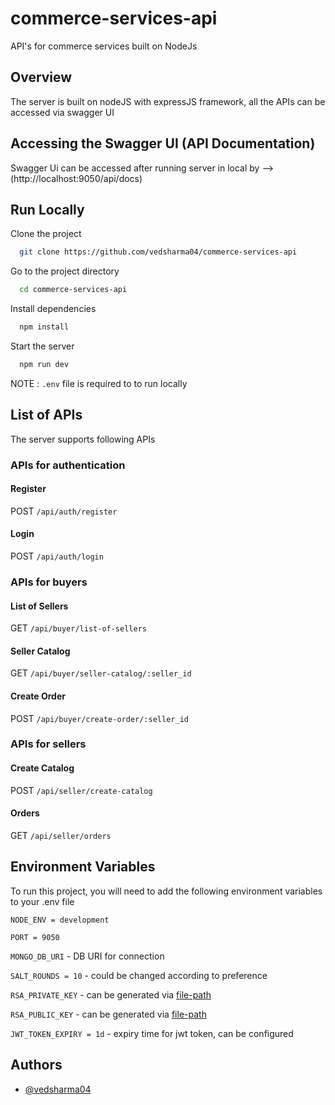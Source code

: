 
# commerce-services-api

API's for commerce services built on NodeJs

## Overview
The server is built on nodeJS with expressJS framework, all the APIs can be accessed via swagger UI

## Accessing the Swagger UI (API Documentation)

Swagger Ui can be accessed after running server in local by --> (http://localhost:9050/api/docs)

## Run Locally

Clone the project

```bash
  git clone https://github.com/vedsharma04/commerce-services-api
```

Go to the project directory

```bash
  cd commerce-services-api
```

Install dependencies

```bash
  npm install
```

Start the server

```bash
  npm run dev
```

NOTE : `.env` file is required to to run locally


## List of APIs

The server supports following APIs

### APIs for authentication

#### Register
POST `/api/auth/register`

#### Login
POST `/api/auth/login`

### APIs for buyers

#### List of Sellers
GET `/api/buyer/list-of-sellers`

#### Seller Catalog
GET `/api/buyer/seller-catalog/:seller_id`

#### Create Order
POST `/api/buyer/create-order/:seller_id`

### APIs for sellers

#### Create Catalog
POST `/api/seller/create-catalog`

#### Orders
GET `/api/seller/orders`
## Environment Variables

To run this project, you will need to add the following environment variables to your .env file

`NODE_ENV = development` 

`PORT = 9050` 

`MONGO_DB_URI` - DB URI for connection

`SALT_ROUNDS = 10` - could be changed according to preference 

`RSA_PRIVATE_KEY` - can be generated  via [file-path](https://github.com/vedsharma04/commerce-services-api/blob/development/extras/generateRsaKeys.js)

`RSA_PUBLIC_KEY` - can be generated via [file-path](https://github.com/vedsharma04/commerce-services-api/blob/development/extras/generateRsaKeys.js)

`JWT_TOKEN_EXPIRY = 1d` - expiry time for jwt token, can be configured


## Authors

- [@vedsharma04](https://github.com/vedsharma04)

